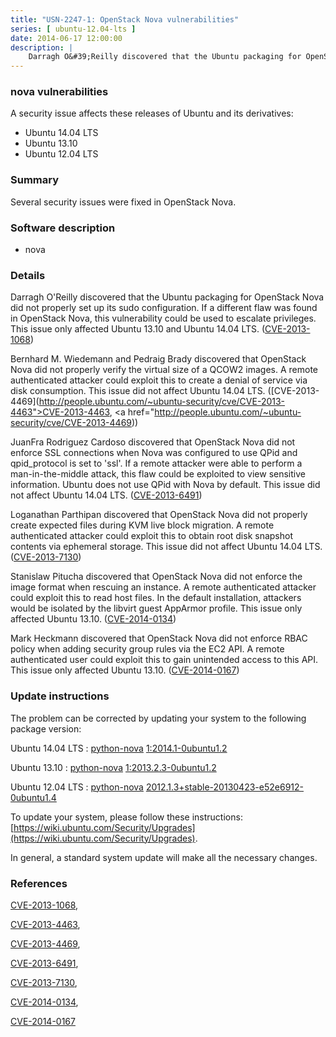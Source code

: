 ```yaml
---
title: "USN-2247-1: OpenStack Nova vulnerabilities"
series: [ ubuntu-12.04-lts ]
date: 2014-06-17 12:00:00
description: |
    Darragh O&#39;Reilly discovered that the Ubuntu packaging for OpenStack Nova did not properly set up its sudo configuration. If a different flaw was found in OpenStack Nova, this vulnerability could be used to escalate privileges. This issue only affected Ubuntu 13.10 and Ubuntu 14.04 LTS. ([CVE-2013-1068](http://people.ubuntu.com/~ubuntu-security/cve/CVE-2013-1068))
--- 
```

 
### nova vulnerabilities

A security issue affects these releases of Ubuntu and its derivatives:

* Ubuntu 14.04 LTS
* Ubuntu 13.10
* Ubuntu 12.04 LTS

### Summary

Several security issues were fixed in OpenStack Nova. 

### Software description

* nova 

### Details

Darragh O&#39;Reilly discovered that the Ubuntu packaging for OpenStack Nova did not properly set up its sudo configuration. If a different flaw was found in OpenStack Nova, this vulnerability could be used to escalate privileges. This issue only affected Ubuntu 13.10 and Ubuntu 14.04 LTS. ([CVE-2013-1068](http://people.ubuntu.com/~ubuntu-security/cve/CVE-2013-1068))

Bernhard M. Wiedemann and Pedraig Brady discovered that OpenStack Nova did not properly verify the virtual size of a QCOW2 images. A remote authenticated attacker could exploit this to create a denial of service via disk consumption. This issue did not affect Ubuntu 14.04 LTS. ([CVE-2013-4469](http://people.ubuntu.com/~ubuntu-security/cve/CVE-2013-4463">CVE-2013-4463</a>, <a href="http://people.ubuntu.com/~ubuntu-security/cve/CVE-2013-4469))

JuanFra Rodriguez Cardoso discovered that OpenStack Nova did not enforce SSL connections when Nova was configured to use QPid and qpid_protocol is set to &#39;ssl&#39;. If a remote attacker were able to perform a man-in-the-middle attack, this flaw could be exploited to view sensitive information. Ubuntu does not use QPid with Nova by default. This issue did not affect Ubuntu 14.04 LTS. ([CVE-2013-6491](http://people.ubuntu.com/~ubuntu-security/cve/CVE-2013-6491))

Loganathan Parthipan discovered that OpenStack Nova did not properly create expected files during KVM live block migration. A remote authenticated attacker could exploit this to obtain root disk snapshot contents via ephemeral storage. This issue did not affect Ubuntu 14.04 LTS. ([CVE-2013-7130](http://people.ubuntu.com/~ubuntu-security/cve/CVE-2013-7130))

Stanislaw Pitucha discovered that OpenStack Nova did not enforce the image format when rescuing an instance. A remote authenticated attacker could exploit this to read host files. In the default installation, attackers would be isolated by the libvirt guest AppArmor profile. This issue only affected Ubuntu 13.10. ([CVE-2014-0134](http://people.ubuntu.com/~ubuntu-security/cve/CVE-2014-0134))

Mark Heckmann discovered that OpenStack Nova did not enforce RBAC policy when adding security group rules via the EC2 API. A remote authenticated user could exploit this to gain unintended access to this API. This issue only affected Ubuntu 13.10. ([CVE-2014-0167](http://people.ubuntu.com/~ubuntu-security/cve/CVE-2014-0167)) 

### Update instructions

The problem can be corrected by updating your system to the following package version:

Ubuntu 14.04 LTS
 : [python-nova](https://launchpad.net/ubuntu/+source/nova) <span> [1:2014.1-0ubuntu1.2](https://launchpad.net/ubuntu/+source/nova/1:2014.1-0ubuntu1.2) </span> 

Ubuntu 13.10
 : [python-nova](https://launchpad.net/ubuntu/+source/nova) <span> [1:2013.2.3-0ubuntu1.2](https://launchpad.net/ubuntu/+source/nova/1:2013.2.3-0ubuntu1.2) </span> 

Ubuntu 12.04 LTS
 : [python-nova](https://launchpad.net/ubuntu/+source/nova) <span> [2012.1.3+stable-20130423-e52e6912-0ubuntu1.4](https://launchpad.net/ubuntu/+source/nova/2012.1.3+stable-20130423-e52e6912-0ubuntu1.4) </span> 

To update your system, please follow these instructions: [https://wiki.ubuntu.com/Security/Upgrades](https://wiki.ubuntu.com/Security/Upgrades).

In general, a standard system update will make all the necessary changes. 

### References

 [CVE-2013-1068](http://people.ubuntu.com/~ubuntu-security/cve/CVE-2013-1068), 

 [CVE-2013-4463](http://people.ubuntu.com/~ubuntu-security/cve/CVE-2013-4463), 

 [CVE-2013-4469](http://people.ubuntu.com/~ubuntu-security/cve/CVE-2013-4469), 

 [CVE-2013-6491](http://people.ubuntu.com/~ubuntu-security/cve/CVE-2013-6491), 

 [CVE-2013-7130](http://people.ubuntu.com/~ubuntu-security/cve/CVE-2013-7130), 

 [CVE-2014-0134](http://people.ubuntu.com/~ubuntu-security/cve/CVE-2014-0134), 

 [CVE-2014-0167](http://people.ubuntu.com/~ubuntu-security/cve/CVE-2014-0167)
 
